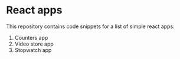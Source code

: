 # React apps

This repository contains code snippets for a list of simple react apps.

1. Counters app
2. Video store app
3. Stopwatch app
